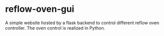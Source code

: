 # reflow-oven-gui
A simple website hosted by a flask backend to control different reflow oven controller. The oven control is realized in Python.
